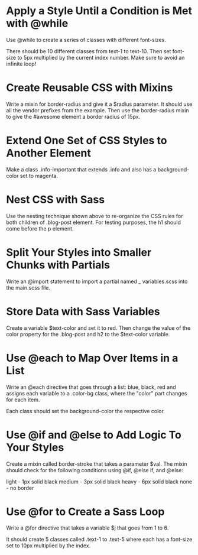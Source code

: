 # Apply a Style Until a Condition is Met with @while

Use @while to create a series of classes with different font-sizes.

There should be 10 different classes from text-1 to text-10. Then set font-size to 5px multiplied by the current index number. Make sure to avoid an infinite loop!



# Create Reusable CSS with Mixins

Write a mixin for border-radius and give it a $radius parameter. It should use all the vendor prefixes from the example. Then use the border-radius mixin to give the #awesome element a border radius of 15px.



# Extend One Set of CSS Styles to Another Element

Make a class .info-important that extends .info and also has a background-color set to magenta.


# Nest CSS with Sass

Use the nesting technique shown above to re-organize the CSS rules for both children of .blog-post element. For testing purposes, the h1 should come before the p element.



# Split Your Styles into Smaller Chunks with Partials

Write an @import statement to import a partial named _ variables.scss into the main.scss file.



# Store Data with Sass Variables

Create a variable $text-color and set it to red. Then change the value of the color property for the .blog-post and h2 to the $text-color variable.



# Use @each to Map Over Items in a List

Write an @each directive that goes through a list: blue, black, red and assigns each variable to a .color-bg class, where the "color" part changes for each item.

Each class should set the background-color the respective color.



# Use @if and @else to Add Logic To Your Styles

Create a mixin called border-stroke that takes a parameter $val. The mixin should check for the following conditions using @if, @else if, and @else:

light - 1px solid black
medium - 3px solid black
heavy - 6px solid black
none - no border



# Use @for to Create a Sass Loop

Write a @for directive that takes a variable $j that goes from 1 to 6.

It should create 5 classes called .text-1 to .text-5 where each has a font-size set to 10px multiplied by the index.
